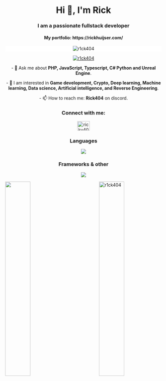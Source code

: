 <h1 align="center">Hi 👋, I'm Rick</h1>
<h3 align="center">I am a passionate fullstack developer</h3>
<h4 align="center">My portfolio: https://rickhuijser.com/</h4>
<p align="center" style="width: 100%; background-color: white;"> <img src="https://komarev.com/ghpvc/?username=r1ck404&label=Profile%20views&color=0e75b6&style=for-the-badge&label=Total+Views&color=blueviolet" alt="r1ck404" /> </p>
<p align="center"> <a href="https://github.com/ryo-ma/github-profile-trophy"><img src="https://github-profile-trophy.vercel.app/?username=r1ck404&theme=tokyonight" alt="r1ck404" /></a> </p>

<p align="center">- 💬 Ask me about <b>PHP, JavaScript, Typescript, C# Python and Unreal Engine</b>.</p>

<p align="center">- 📄 I am interested in <b>Game development, Crypto, Deep learning, Machine learning, Data science, Artificial intelligence, and Reverse Engineering</b>.</p>

<p align="center">- 📫 How to reach me: <b>Rick404</b> on discord.</p>

<h3 align="center">Connect with me:</h3>
<p align="center">
<a href="https://www.leetcode.com/ricky404" target="blank"><img align="center" src="https://raw.githubusercontent.com/rahuldkjain/github-profile-readme-generator/master/src/images/icons/Social/leet-code.svg" alt="ricky404" height="30" width="40" /></a>
</p>

<h3 align="center">Languages</h3>
<p align="center">
    <img src="https://skillicons.dev/icons?i=py,js,ts,html,css,r,cs,cpp,php,rust" />
</p>

<h3 align="center">Frameworks & other</h3>
<p align="center">
    <img src="https://skillicons.dev/icons?i=tauri,tailwind,react,nextjs,unity,unreal,sqlite,mysql,regex,flask" />
</p>
<img align="right" style="height: auto; width: 40%;" src="https://github-readme-stats.vercel.app/api?username=r1ck404&show_icons=true&locale=en&theme=tokyonight" alt="r1ck404" />

<img align="left" style="height: auto; width: 40%;" src="https://github-readme-streak-stats.herokuapp.com/?user=R!ck404&theme=tokyonight" />
